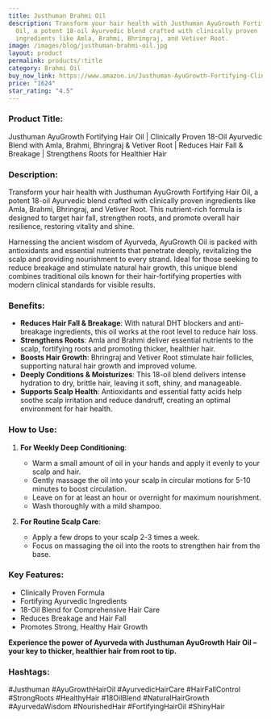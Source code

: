 ```yaml
---
title: Justhuman Brahmi Oil
description: Transform your hair health with Justhuman AyuGrowth Fortifying Hair
  Oil, a potent 18-oil Ayurvedic blend crafted with clinically proven
  ingredients like Amla, Brahmi, Bhringraj, and Vetiver Root.
image: /images/blog/justhuman-brahmi-oil.jpg
layout: product
permalink: products/:title
category: Brahmi Oil
buy_now_link: https://www.amazon.in/Justhuman-AyuGrowth-Fortifying-Clinically-Strengthens/dp/B0CSN6684D/ref=sr_1_51?crid=SCXIDYS0PV1F&tag=m0150-21
price: "1624"
star_rating: "4.5"
---
```

### Product Title:
Justhuman AyuGrowth Fortifying Hair Oil | Clinically Proven 18-Oil Ayurvedic Blend with Amla, Brahmi, Bhringraj & Vetiver Root | Reduces Hair Fall & Breakage | Strengthens Roots for Healthier Hair

### Description:
Transform your hair health with Justhuman AyuGrowth Fortifying Hair Oil, a potent 18-oil Ayurvedic blend crafted with clinically proven ingredients like Amla, Brahmi, Bhringraj, and Vetiver Root. This nutrient-rich formula is designed to target hair fall, strengthen roots, and promote overall hair resilience, restoring vitality and shine.

Harnessing the ancient wisdom of Ayurveda, AyuGrowth Oil is packed with antioxidants and essential nutrients that penetrate deeply, revitalizing the scalp and providing nourishment to every strand. Ideal for those seeking to reduce breakage and stimulate natural hair growth, this unique blend combines traditional oils known for their hair-fortifying properties with modern clinical standards for visible results.

### Benefits:
- **Reduces Hair Fall & Breakage**: With natural DHT blockers and anti-breakage ingredients, this oil works at the root level to reduce hair loss.
- **Strengthens Roots**: Amla and Brahmi deliver essential nutrients to the scalp, fortifying roots and promoting thicker, healthier hair.
- **Boosts Hair Growth**: Bhringraj and Vetiver Root stimulate hair follicles, supporting natural hair growth and improved volume.
- **Deeply Conditions & Moisturizes**: This 18-oil blend delivers intense hydration to dry, brittle hair, leaving it soft, shiny, and manageable.
- **Supports Scalp Health**: Antioxidants and essential fatty acids help soothe scalp irritation and reduce dandruff, creating an optimal environment for hair health.

### How to Use:
1. **For Weekly Deep Conditioning**:
   - Warm a small amount of oil in your hands and apply it evenly to your scalp and hair.
   - Gently massage the oil into your scalp in circular motions for 5-10 minutes to boost circulation.
   - Leave on for at least an hour or overnight for maximum nourishment.
   - Wash thoroughly with a mild shampoo.

2. **For Routine Scalp Care**:
   - Apply a few drops to your scalp 2-3 times a week.
   - Focus on massaging the oil into the roots to strengthen hair from the base.

### Key Features:
- Clinically Proven Formula
- Fortifying Ayurvedic Ingredients
- 18-Oil Blend for Comprehensive Hair Care
- Reduces Breakage and Hair Fall
- Promotes Strong, Healthy Hair Growth

**Experience the power of Ayurveda with Justhuman AyuGrowth Hair Oil – your key to thicker, healthier hair from root to tip.**

### Hashtags:
#Justhuman #AyuGrowthHairOil #AyurvedicHairCare #HairFallControl #StrongRoots #HealthyHair #18OilBlend #NaturalHairGrowth #AyurvedaWisdom #NourishedHair #FortifyingHairOil #ShinyHair
